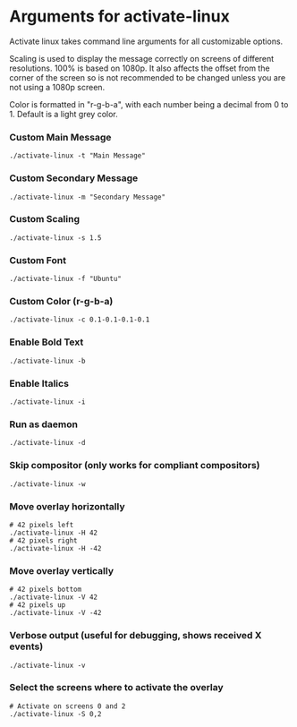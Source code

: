 # Arguments for activate-linux

Activate linux takes command line arguments for all customizable options.

Scaling is used to display the message correctly on screens of different resolutions. 100% is based on 1080p. It also affects the offset from the corner of the screen
so is not recommended to be changed unless you are not using a 1080p screen.

Color is formatted in "r-g-b-a", with each number being a decimal from 0 to 1. Default is a light grey color.

### Custom Main Message

```console
./activate-linux -t "Main Message"
```

### Custom Secondary Message

```console
./activate-linux -m "Secondary Message"
```

### Custom Scaling

```console
./activate-linux -s 1.5
```

### Custom Font

```console
./activate-linux -f "Ubuntu"
```

### Custom Color (r-g-b-a)

```console
./activate-linux -c 0.1-0.1-0.1-0.1
```

### Enable Bold Text

```console
./activate-linux -b
```

### Enable Italics

```console
./activate-linux -i
```

### Run as daemon
```console
./activate-linux -d
```

### Skip compositor (only works for compliant compositors)
```console
./activate-linux -w
```

### Move overlay horizontally
```console
# 42 pixels left
./activate-linux -H 42
# 42 pixels right
./activate-linux -H -42
```

### Move overlay vertically
```console
# 42 pixels bottom
./activate-linux -V 42
# 42 pixels up
./activate-linux -V -42
```

### Verbose output (useful for debugging, shows received X events)
```console
./activate-linux -v
```

### Select the screens where to activate the overlay
```console
# Activate on screens 0 and 2
./activate-linux -S 0,2
```